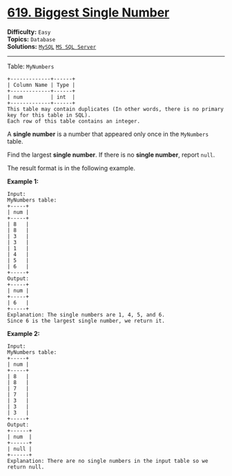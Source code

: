 # [619. Biggest Single Number](https://leetcode.com/problems/biggest-single-number/)

**Difficulty:** `Easy`  
**Topics:** `Database`  
**Solutions:** [`MySQL`](../../src/sql/challenges/BiggestSingleNumber.sql) [`MS SQL Server`](../../src/sql/challenges/BiggestSingleNumber.sql)  

---

Table: `MyNumbers`

```
+-------------+------+
| Column Name | Type |
+-------------+------+
| num         | int  |
+-------------+------+
This table may contain duplicates (In other words, there is no primary key for this table in SQL).
Each row of this table contains an integer.
```

A **single number** is a number that appeared only once in the `MyNumbers` table.

Find the largest **single number**. If there is no **single number**, report `null`.

The result format is in the following example.

 

**Example 1:**

```
Input: 
MyNumbers table:
+-----+
| num |
+-----+
| 8   |
| 8   |
| 3   |
| 3   |
| 1   |
| 4   |
| 5   |
| 6   |
+-----+
Output: 
+-----+
| num |
+-----+
| 6   |
+-----+
Explanation: The single numbers are 1, 4, 5, and 6.
Since 6 is the largest single number, we return it.
```

**Example 2:**

```
Input: 
MyNumbers table:
+-----+
| num |
+-----+
| 8   |
| 8   |
| 7   |
| 7   |
| 3   |
| 3   |
| 3   |
+-----+
Output: 
+------+
| num  |
+------+
| null |
+------+
Explanation: There are no single numbers in the input table so we return null.
```